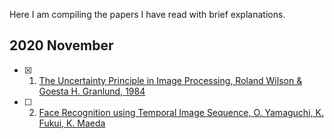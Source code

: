 Here I am compiling the papers I have read with brief explanations.

## 2020 November
- [x] 1. [The Uncertainty Principle in Image Processing, Roland Wilson & Goesta H. Granlund, 1984](https://sci-hub.do/https://ieeexplore.ieee.org/document/4767599)
- [ ] 2. [Face Recognition using Temporal Image Sequence, O. Yamaguchi, K. Fukui, K. Maeda](http://www.cvlab.cs.tsukuba.ac.jp/~kfukui/english/epapers/fg1998.pdf)

